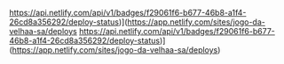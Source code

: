 https://api.netlify.com/api/v1/badges/f29061f6-b677-46b8-a1f4-26cd8a356292/deploy-status)](https://app.netlify.com/sites/jogo-da-velhaa-sa/deploys
https://api.netlify.com/api/v1/badges/f29061f6-b677-46b8-a1f4-26cd8a356292/deploy-status)](https://app.netlify.com/sites/jogo-da-velhaa-sa/deploys)
